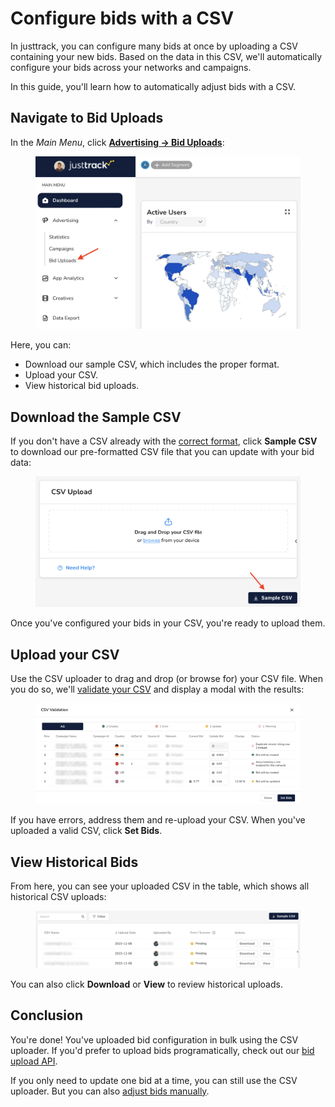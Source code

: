 # Configure bids with a CSV

In justtrack, you can configure many bids at once by uploading a CSV containing your new bids. Based on the data in this CSV, we'll automatically configure your bids across your networks and campaigns.

In this guide, you'll learn how to automatically adjust bids with a CSV.

## Navigate to Bid Uploads

In the _Main Menu_, click [**Advertising -> Bid Uploads**](https://dashboard.justtrack.io/advertising/bidding):

<figure><img src="../.gitbook/assets/Screenshot 2023-11-06 at 15.34.29 (1).png" alt="" width="563"><figcaption></figcaption></figure>

Here, you can:&#x20;

* Download our sample CSV, which includes the proper format.
* Upload your CSV.
* View historical bid uploads.

## Download the Sample CSV

If you don't have a CSV already with the [correct format](overview/bid-upload-csv-format.md), click **Sample CSV** to download our pre-formatted CSV file that you can update with your bid data:

<figure><img src="../.gitbook/assets/Screenshot 2023-11-06 at 15.42.12 (1).png" alt="" width="563"><figcaption></figcaption></figure>

Once you've configured your bids in your CSV, you're ready to upload them.

## Upload your CSV

Use the CSV uploader to drag and drop (or browse for) your CSV file. When you do so, we'll [validate your CSV](overview/bid-upload-validation.md) and display a modal with the results:&#x20;

<figure><img src="../.gitbook/assets/csv-validation (1).png" alt="" width="563"><figcaption></figcaption></figure>

If you have errors, address them and re-upload your CSV. When you've uploaded a valid CSV, click **Set Bids**.

## View Historical Bids

From here, you can see your uploaded CSV in the table, which shows all historical CSV uploads:

<figure><img src="../.gitbook/assets/bid-history.png" alt="" width="563"><figcaption></figcaption></figure>

You can also click **Download** or **View** to review historical uploads.

## Conclusion

You're done! You've uploaded bid configuration in bulk using the CSV uploader. If you'd prefer to upload bids programatically, check out our [bid upload API](http://127.0.0.1:5000/s/hrcsPPQosGhAkTL0m2NJ/management-api/bid-upload).

If you only need to update one bid at a time, you can still use the CSV uploader. But you can also [adjust bids manually](adjust-bids-manually.md).
